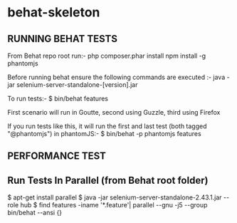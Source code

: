 behat-skeleton
==============
RUNNING BEHAT TESTS
-------------------

From Behat repo root run:-
php composer.phar install
npm install -g phantomjs

Before running behat ensure the following commands are executed :-
java -jar selenium-server-standalone-[version].jar

To run tests:-
$ bin/behat features

First scenario will run in Goutte, second using Guzzle, third using Firefox

If you run tests like this, it will run the first and last test (both tagged "@phantomjs") in phantomJS:-
$ bin/behat -p phantomjs features


PERFORMANCE TEST
----------------

Run Tests In Parallel (from Behat root folder)
----------------------------------------------
$ apt-get install parallel
$ java -jar selenium-server-standalone-2.43.1.jar --role hub
$ find features -iname '*.feature'|  parallel --gnu -j5 --group bin/behat --ansi {}
